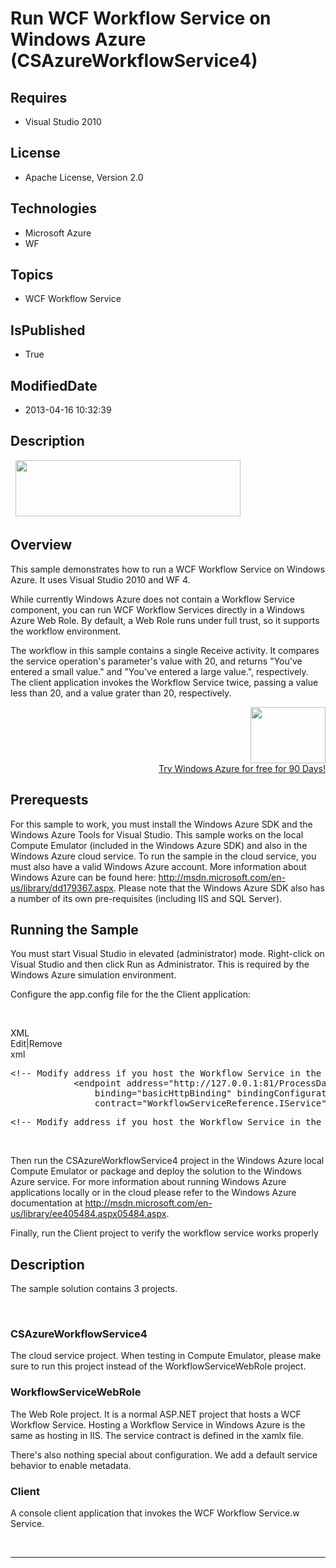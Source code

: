 # Run WCF Workflow Service on Windows Azure (CSAzureWorkflowService4)
## Requires
* Visual Studio 2010
## License
* Apache License, Version 2.0
## Technologies
* Microsoft Azure
* WF
## Topics
* WCF Workflow Service
## IsPublished
* True
## ModifiedDate
* 2013-04-16 10:32:39
## Description

<p style="font-family:Courier New">&nbsp;<a href="http://www.microsoft.com/click/services/Redirect2.ashx?CR_CC=200144420" target="_blank"><img id="79969" src="http://i1.code.msdn.s-msft.com/csazurebingmaps-bab92df1/image/file/79969/1/120x90_azure_web_en_us.jpg" alt="" width="360" height="90"></a></p>
<h2>Overview</h2>
<p>This sample demonstrates how to run a WCF Workflow Service on Windows Azure. It uses Visual Studio 2010 and WF 4.</p>
<p>While currently Windows Azure does not contain a Workflow Service component, you can run WCF Workflow Services directly in a Windows Azure Web Role. By default, a Web Role runs under full trust, so it supports the workflow environment.</p>
<p>The workflow in this sample contains a single Receive activity. It compares the service operation's parameter's value with 20, and returns &quot;You've entered a small value.&quot; and &quot;You've entered a large value.&quot;, respectively. The client application invokes the
 Workflow Service twice, passing a value less than 20, and a value grater than 20, respectively.</p>
<div align="right">
<p><a href="http://www.microsoft.com/click/services/Redirect2.ashx?CR_CC=200144420"><span style="color:windowtext; text-decoration:none"><span><img src="http://code.msdn.microsoft.com/site/view/file/67654/1/image.png" alt="" width="120" height="90" align="middle">
</span></span></a><br>
<a href="http://www.microsoft.com/click/services/Redirect2.ashx?CR_CC=200144420">Try Windows Azure for free for 90 Days!</a></p>
</div>
<h2>Prerequests</h2>
<p>For this sample to work, you must install the Windows Azure SDK and the Windows Azure Tools for Visual Studio. This sample works on the local Compute Emulator (included in the Windows Azure SDK) and also in the Windows Azure cloud service. To run the sample
 in the cloud service, you must also have a valid Windows Azure account. More information about Windows Azure can be found here:
<a href="http://msdn.microsoft.com/en-us/library/dd179367.aspx">http://msdn.microsoft.com/en-us/library/dd179367.aspx</a>. Please note that the Windows Azure SDK also has a number of its own pre-requisites (including IIS and SQL Server).</p>
<h2>Running the Sample</h2>
<p>You must start Visual Studio in elevated (administrator) mode. Right-click on Visual Studio and then click Run as Administrator. This is required by the Windows Azure simulation environment.</p>
<p>Configure the app.config file for the the Client application:</p>
<p>&nbsp;</p>
<div class="scriptcode">
<div class="pluginEditHolder" pluginCommand="mceScriptCode">
<div class="title"><span>XML</span></div>
<div class="pluginLinkHolder"><span class="pluginEditHolderLink">Edit</span>|<span class="pluginRemoveHolderLink">Remove</span></div>
<span class="hidden">xml</span>
<pre class="hidden">&lt;!-- Modify address if you host the Workflow Service in the cloud, or if your Compute Emulator is not listening on port 81. --&gt;
            &lt;endpoint address=&quot;http://127.0.0.1:81/ProcessDataWorkflowService.xamlx&quot;
                binding=&quot;basicHttpBinding&quot; bindingConfiguration=&quot;BasicHttpBinding_IService&quot;
                contract=&quot;WorkflowServiceReference.IService&quot; name=&quot;BasicHttpBinding_IService&quot; /&gt;
</pre>
<div class="preview">
<pre class="xml"><span class="xml__comment">&lt;!--&nbsp;Modify&nbsp;address&nbsp;if&nbsp;you&nbsp;host&nbsp;the&nbsp;Workflow&nbsp;Service&nbsp;in&nbsp;the&nbsp;cloud,&nbsp;or&nbsp;if&nbsp;your&nbsp;Compute&nbsp;Emulator&nbsp;is&nbsp;not&nbsp;listening&nbsp;on&nbsp;port&nbsp;81.&nbsp;--&gt;</span><span class="xml__tag_start">&lt;endpoint</span><span class="xml__attr_name">address</span>=<span class="xml__attr_value">&quot;http://127.0.0.1:81/ProcessDataWorkflowService.xamlx&quot;</span><span class="xml__attr_name">binding</span>=<span class="xml__attr_value">&quot;basicHttpBinding&quot;</span><span class="xml__attr_name">bindingConfiguration</span>=<span class="xml__attr_value">&quot;BasicHttpBinding_IService&quot;</span><span class="xml__attr_name">contract</span>=<span class="xml__attr_value">&quot;WorkflowServiceReference.IService&quot;</span><span class="xml__attr_name">name</span>=<span class="xml__attr_value">&quot;BasicHttpBinding_IService&quot;</span><span class="xml__tag_start">/&gt;</span></pre>
</div>
</div>
</div>
<p>&nbsp;</p>
<p>Then run the CSAzureWorkflowService4 project in the Windows Azure local Compute Emulator or package and deploy the solution to the Windows Azure service. For more information about running Windows Azure applications locally or in the cloud please refer to
 the Windows Azure documentation at <a href="http://msdn.microsoft.com/en-us/library/ee405484.aspx05484.aspx">
http://msdn.microsoft.com/en-us/library/ee405484.aspx05484.aspx</a>.</p>
<p>Finally, run the Client project to verify the workflow service works properly</p>
<h2>Description</h2>
<p>The sample solution contains 3 projects.</p>
<p>&nbsp;</p>
<h3>CSAzureWorkflowService4</h3>
<p>The cloud service project. When testing in Compute Emulator, please make sure to run this project instead of the WorkflowServiceWebRole project.</p>
<h3>WorkflowServiceWebRole</h3>
<p>The Web Role project. It is a normal ASP.NET project that hosts a WCF Workflow Service. Hosting a Workflow Service in Windows Azure is the same as hosting in IIS. The service contract is defined in the xamlx file.</p>
<p>There's also nothing special about configuration. We add a default service behavior to enable metadata.</p>
<h3>Client</h3>
<p>A console client application that invokes the WCF Workflow Service.w Service.</p>
<p>&nbsp;</p>
<hr>
<div><a href="http://go.microsoft.com/?linkid=9759640" style="margin-top:3px"><img src="http://bit.ly/onecodelogo" alt="">
</a></div>
